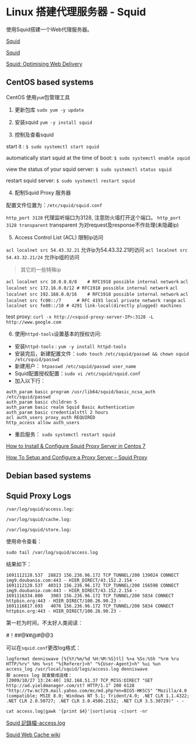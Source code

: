 # Linux 搭建代理服务器 - Squid

使用Squid搭建一个Web代理服务器。

[Squid](https://ubuntu.com/server/docs/proxy-servers-squid)

[Squid](https://ubuntu.com/server/docs/proxy-servers-squid)

[Squid: Optimising Web Delivery](http://www.squid-cache.org)


## CentOS based systems

CentOS 使用`yum`包管理工具

1. 更新包库
`sudo yum -y update`

2. 安装squid
`yum -y install squid`

3. 控制及查看squid
>
start it :
`$ sudo systemctl start squid`
>
automatically start squid at the time of boot:
`$ sudo systemctl enable squid`
>
view the status of your squid server:
`$ sudo systemctl status squid`
>
restart squid server:
`$ sudo systemctl restart squid`

4. 配制Squid Proxy 服务器
>
配置文件位置为：`/etc/squid/squid.conf`
>
`http_port 3128` 代理监听端口为3128, 注意防火墙打开这个端口。
`http_port 3128 transparent` transparent 为对request及response不作处理(未隐藏ip)

5. Access Control List (ACL) 限制ip访问
>
`acl localnet src 54.43.32.21` 允许ip为54.43.32.21的访问
`acl localnet src 54.43.32.21/24` 允许ip组的访问
>
> 其它的一些特殊ip
>
`acl localnet src 10.0.0.0/8	# RFC1918 possible internal network`
`acl localnet src 172.16.0.0/12	# RFC1918 possible internal network`
`acl localnet src 192.168.0.0/16	# RFC1918 possible internal network`
`acl localnet src fc00::/7		# RFC 4193 local private network range`
`acl localnet src fe80::/10	# 4291 link-local(directly plugged) machines`
>
test proxy:
`curl -x http://<squid-proxy-server-IP>:3128 -L http://www.google.com`

6. 使用`httpd-tools`设置基本的授权访问:

>
 * 安装`httpd-tools` : `yum -y install httpd-tools`
 * 安装完后，新建配置文件：`sudo touch /etc/squid/passwd && chown squid /etc/squid/passwd`
 * 新建用户： `htpasswd /etc/squid/passwd user_name`
 * Squid配置授权配置：`sudo vi /etc/squid/squid.conf`
 * 加入以下行：
```
auth_param basic program /usr/lib64/squid/basic_ncsa_auth /etc/squid/passwd
auth_param basic children 5
auth_param basic realm Squid Basic Authentication
auth_param basic credentialsttl 2 hours
acl auth_users proxy_auth REQUIRED
http_access allow auth_users
```
 * 重启服务：
`sudo systemctl restart squid`

[How to Install & Configure Squid Proxy Server in Centos 7](https://fedingo.com/how-to-install-configure-squid-proxy-server-in-centos-7/)

[How To Setup and Configure a Proxy Server – Squid Proxy](https://devopscube.com/setup-and-configure-proxy-server/)

## Debian based systems

## Squid Proxy Logs

`/var/log/squid/access.log:`

`/var/log/squid/cache.log:`

`/var/log/squid/store.log:`

使用命令查看：

`sudo tail /var/log/squid/access.log`

结果如下：


```
1691112128.537  28823 156.236.96.172 TCP_TUNNEL/200 139024 CONNECT img9.doubanio.com:443 - HIER_DIRECT/43.152.2.154 -
1691112128.537  40313 156.236.96.172 TCP_TUNNEL/200 156598 CONNECT img9.doubanio.com:443 - HIER_DIRECT/43.152.2.154 -
1691116334.800   3903 156.236.96.172 TCP_TUNNEL/200 5834 CONNECT httpbin.org:443 - HIER_DIRECT/100.26.90.23 -
1691116817.693   4076 156.236.96.172 TCP_TUNNEL/200 5834 CONNECT httpbin.org:443 - HIER_DIRECT/100.26.90.23 -
```

第一栏为时间，不太好人类阅读：

#！##@¥#@#@@3

可以在`squid.conf`更改log格式：

```
logformat denniswave [%{%Y/%m/%d %H:%M:%S}tl] %>a %Ss:%Sh "%rm %ru HTTP/%rv" %Hs %<st "%{Referer}>h" "%{User-Agent}>h" %ui %un
access_log /usr/local/squid/logs/access.log denniswave
那 aceess log 就會變成這樣：
[2009/10/27 13:24:40] 192.168.51.37 TCP_MISS:DIRECT "GET http://ad.yieldmanager.com/st? HTTP/1.1" 200 6128 "http://tw.mc729.mail.yahoo.com/mc/md.php?en=BIG5-HKSCS" "Mozilla/4.0 (compatible; MSIE 8.0; Windows NT 5.1; Trident/4.0; .NET CLR 1.1.4322; .NET CLR 2.0.50727; .NET CLR 3.0.4506.2152; .NET CLR 3.5.30729)" - -
```

```
cat access.log|gawk '{print $4}'|sort|uniq -c|sort -nr
```

[Squid 記錄檔-access.log](https://article.denniswave.com/6307/)

[Squid Web Cache wiki](https://wiki.squid-cache.org/Features/LogFormat)